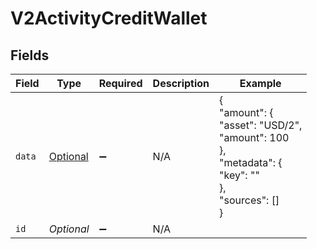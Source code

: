 # V2ActivityCreditWallet


## Fields

| Field                                                                                       | Type                                                                                        | Required                                                                                    | Description                                                                                 | Example                                                                                     |
| ------------------------------------------------------------------------------------------- | ------------------------------------------------------------------------------------------- | ------------------------------------------------------------------------------------------- | ------------------------------------------------------------------------------------------- | ------------------------------------------------------------------------------------------- |
| `data`                                                                                      | [Optional<V2CreditWalletRequest>](../../models/shared/V2CreditWalletRequest.md)             | :heavy_minus_sign:                                                                          | N/A                                                                                         | {<br/>"amount": {<br/>"asset": "USD/2",<br/>"amount": 100<br/>},<br/>"metadata": {<br/>"key": ""<br/>},<br/>"sources": []<br/>} |
| `id`                                                                                        | *Optional<String>*                                                                          | :heavy_minus_sign:                                                                          | N/A                                                                                         |                                                                                             |